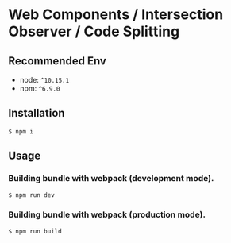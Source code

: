 # Web Components / Intersection Observer / Code Splitting
## Recommended Env
- node: `^10.15.1`
- npm: `^6.9.0`

## Installation
```
$ npm i
```

## Usage
### Building bundle with webpack (development mode).
```
$ npm run dev
```

### Building bundle with webpack (production mode).
```
$ npm run build
```
